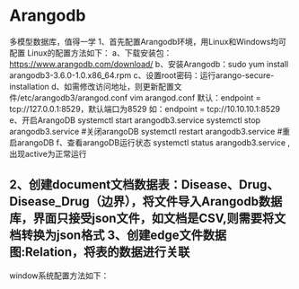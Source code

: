 # Arangodb
多模型数据库，值得一学
1、首先配置Arangodb环境，用Linux和Windows均可配置
Linux的配置方法如下：
a、下载安装包：https://www.arangodb.com/download/
b、安装Arangodb：sudo yum install arangodb3-3.6.0-1.0.x86_64.rpm
c、设置root密码：运行arango-secure-installation
d、如需修改访问地址，则更新配置文件/etc/arangodb3/arangod.conf
	vim arangod.conf
	默认：endpoint = tcp://127.0.0.1:8529，默认端口为8529
	如：endpoint = tcp://10.10.10.1:8529
e、开启ArangoDB
	systemctl start arangodb3.service
	systemctl stop arangodb3.service       #关闭arangoDB
	systemctl restart arangodb3.service    #重启arangoDB
f、查看arangoDB运行状态
	systemctl status arangodb3.service ,出现active为正常运行
  
2、创建document文档数据表：Disease、Drug、Disease_Drug（边界），将文件导入Arangodb数据库，界面只接受json文件，如文档是CSV,则需要将文档转换为json格式
3、创建edge文件数据图:Relation，将表的数据进行关联
----------------------------------------------------
window系统配置方法如下：


